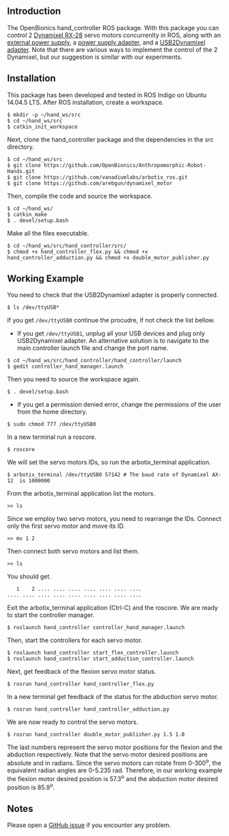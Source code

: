 ## Introduction

The OpenBionics hand_controller ROS package. With this package you can control 2 [Dynamixel RX-28](http://support.robotis.com/en/product/actuator/dynamixel/rx_series/rx-28.htm) servo motors concurrenlty in ROS, along with an [external power supply](http://www.trossenrobotics.com/p/power-supply-12vdc-5a.aspx), a [power supply adapter](http://www.robotis.us/smps2dynamixel/), and a [USB2Dynamixel adapter](http://support.robotis.com/en/product/auxdevice/interface/usb2dxl_manual.htm). Note that there are various ways to implement the control of the 2 Dynamixel, but our suggestion is similar with our experiments.

## Installation
This package has been developed and tested in ROS Indigo on Ubuntu 14.04.5 LTS. After ROS installation, create a workspace.

```
$ mkdir -p ~/hand_ws/src
$ cd ~/hand_ws/src
$ catkin_init_workspace
```

Next, clone the hand_controller package and the dependencies in the src directory.
```
$ cd ~/hand_ws/src 
$ git clone https://github.com/OpenBionics/Anthropomorphic-Robot-Hands.git
$ git clone https://github.com/vanadiumlabs/arbotix_ros.git
$ git clone https://github.com/arebgun/dynamixel_motor
```

Then, compile the code and source the workspace.
```
$ cd ~/hand_ws/ 
$ catkin_make
$ . devel/setup.bash
```

Make all the files executable.
```
$ cd ~/hand_ws/src/hand_controller/src/ 
$ chmod +x hand_controller_flex.py && chmod +x hand_controller_adduction.py && chmod +x double_motor_publisher.py
```

## Working Example
You need to check that the USB2Dynamixel adapter is properly connected.
```
$ ls /dev/ttyUSB*
```
If you get ```/dev/ttyUSB0``` continue the procudre, if not check the list bellow.
* If you get  ```/dev/ttyUSB1```, unplug all your USB devices and plug only USB2Dynamixel adapter. An alternative solution is to navigate to the main controller launch file and change the port name.
```
$ cd ~/hand_ws/src/hand_controller/hand_controller/launch
$ gedit controller_hand_manager.launch
```
Then you need to source the workspace again.
```
$ . devel/setup.bash
```
* If you get a permission denied error, change the permissions of the user from the home directory.
```
$ sudo chmod 777 /dev/ttyUSB0
```

In a new terminal run a roscore.
```
$ roscore
```
We will set the servo motors IDs, so run the arbotix_terminal application. 
```
$ arbotix_terminal /dev/ttyUSB0 57142 # The baud rate of Dynamixel AX-12  is 1000000
```
From the arbotix_terminal application list the motors.
```
>> ls
```
Since we employ two servo motors, you need to rearrange the IDs. Connect only the first servo motor and move its ID.
```
>> mv 1 2
```
Then connect both servo motors and list them.
```
>> ls
```
You should get.
```
   1    2 .... .... .... .... .... .... ....
.... .... .... .... .... .... .... .... ....
```
Exit the arbotix_terminal application (Ctrl-C) and the roscore. We are ready to start the controller manager.
```
$ roslaunch hand_controller controller_hand_manager.launch
```
Then, start the controllers for each servo motor.
```
$ roslaunch hand_controller start_flex_controller.launch
$ roslaunch hand_controller start_adduction_controller.launch
```

Next, get feedback of the flexion servo motor status.
```
$ rosrun hand_controller hand_controller_flex.py
```
In a new terminal get feedback of the status for the abduction servo motor.
```
$ rosrun hand_controller hand_controller_adduction.py
```

We are now ready to control the servo motors.
```
$ rosrun hand_controller double_motor_publisher.py 1.5 1.0 
```
The last numbers represent the servo motor positions for the flexion and the abduction respectively. Note that the servo motor desired positions are absolute and in radians. Since the servo motors can rotate from 0-300<sup>o</sup>, the equivalent radian angles are 0-5.235 rad. Therefore, in our working example the flexion motor desired position is 57.3<sup>o</sup> and the abduction motor desired position is 85.9<sup>o</sup>.

## Notes
Please open a [GitHub issue](https://github.com/OpenBionics/Anthropomorphic-Robot-Hands/issues) if you encounter any problem.
